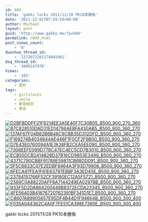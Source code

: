 ```yaml
---
id: 604
title: 'gakki locks 2011/11/28 PK10本勝負'
date: '2011-12-01T07:59:59+08:00'
author: Michael
layout: post
guid: 'http://www.gakky.me/?p=604'
permalink: /604.html
post_views_count:
    - '0'
duoshuo_thread_id:
    - '1272072281174049301'
dsq_thread_id:
    - '3006147978'
Views:
    - '203'
categories:
    - 图片
tags:
    - girlslocks
    - smile
    - 新垣结衣
    - 美女
---
```


[![D2BFBDDFF21F9214EE3A5E40F7C30B05_B500_900_270_360](http://www.yui-aragaki.org/wp-content/uploads/img/D2BFBDDFF21F9214EE3A5E40F7C30B05_B500_900_270_360.jpeg)](http://www.yui-aragaki.org/wp-content/uploads/img/D2BFBDDFF21F9214EE3A5E40F7C30B05_B1280_1280_270_360.jpeg) [![87C828510DAD31ED14796AEBFA430AB5_B500_900_360_270](http://www.yui-aragaki.org/wp-content/uploads/img/87C828510DAD31ED14796AEBFA430AB5_B500_900_360_270.jpeg)](http://www.yui-aragaki.org/wp-content/uploads/img/87C828510DAD31ED14796AEBFA430AB5_B1280_1280_360_270.jpeg) [![137AF67F04B82B6B46C9CBB35D312DFD_B500_900_360_270](http://www.yui-aragaki.org/wp-content/uploads/img/137AF67F04B82B6B46C9CBB35D312DFD_B500_900_360_270.jpeg)](http://www.yui-aragaki.org/wp-content/uploads/img/137AF67F04B82B6B46C9CBB35D312DFD_B1280_1280_360_270.jpeg) [![F169274B4034844AE446F1F0CF2F9B00_B500_900_360_270](http://www.yui-aragaki.org/wp-content/uploads/img/F169274B4034844AE446F1F0CF2F9B00_B500_900_360_270.jpeg)](http://www.yui-aragaki.org/wp-content/uploads/img/F169274B4034844AE446F1F0CF2F9B00_B1280_1280_360_270.jpeg) [![D7E43E0760094A1E7A38FB2CEA5EE090_B500_900_360_270](http://www.yui-aragaki.org/wp-content/uploads/img/D7E43E0760094A1E7A38FB2CEA5EE090_B500_900_360_270.jpeg)](http://www.yui-aragaki.org/wp-content/uploads/img/D7E43E0760094A1E7A38FB2CEA5EE090_B1280_1280_360_270.jpeg) [![7306EEFE099D778C47EC4EC5CD7B3010_B500_900_360_270](http://www.yui-aragaki.org/wp-content/uploads/img/7306EEFE099D778C47EC4EC5CD7B3010_B500_900_360_270.jpeg)](http://www.yui-aragaki.org/wp-content/uploads/img/7306EEFE099D778C47EC4EC5CD7B3010_B1280_1280_360_270.jpeg) [![ECB55DCB2414828D37B16CD9853E3499_B500_900_360_270](http://www.yui-aragaki.org/wp-content/uploads/img/ECB55DCB2414828D37B16CD9853E3499_B500_900_360_270.jpeg)](http://www.yui-aragaki.org/wp-content/uploads/img/ECB55DCB2414828D37B16CD9853E3499_B1280_1280_360_270.jpeg) [![4371C790CBBF91789E59811CB68DD091_B500_900_360_270](http://www.yui-aragaki.org/wp-content/uploads/img/4371C790CBBF91789E59811CB68DD091_B500_900_360_270.jpeg)](http://www.yui-aragaki.org/wp-content/uploads/img/4371C790CBBF91789E59811CB68DD091_B1280_1280_360_270.jpeg) [![5F5C6833C07E2EDBF9464A3F93D79906_B500_900_360_270](http://www.yui-aragaki.org/wp-content/uploads/img/5F5C6833C07E2EDBF9464A3F93D79906_B500_900_360_270.jpeg)](http://www.yui-aragaki.org/wp-content/uploads/img/5F5C6833C07E2EDBF9464A3F93D79906_B1280_1280_360_270.jpeg) [![6FECA97FEA1F61E63797EBBF3A3ED45E_B500_900_360_270](http://www.yui-aragaki.org/wp-content/uploads/img/6FECA97FEA1F61E63797EBBF3A3ED45E_B500_900_360_270.jpeg)](http://www.yui-aragaki.org/wp-content/uploads/img/6FECA97FEA1F61E63797EBBF3A3ED45E_B1280_1280_360_270.jpeg) [![23794151766F52CF39180EC12A5F5721_B500_900_360_270](http://www.yui-aragaki.org/wp-content/uploads/img/23794151766F52CF39180EC12A5F5721_B500_900_360_270.jpeg)](http://www.yui-aragaki.org/wp-content/uploads/img/23794151766F52CF39180EC12A5F5721_B1280_1280_360_270.jpeg) [![2369C0A88220AFF8A7144249EA02978B_B500_900_360_270](http://www.yui-aragaki.org/wp-content/uploads/img/2369C0A88220AFF8A7144249EA02978B_B500_900_360_270.jpeg)](http://www.yui-aragaki.org/wp-content/uploads/img/2369C0A88220AFF8A7144249EA02978B_B1280_1280_360_270.jpeg) [![933F5D2DA864200448B8372ECDA23345_B500_900_360_270](http://www.yui-aragaki.org/wp-content/uploads/img/933F5D2DA864200448B8372ECDA23345_B500_900_360_270.jpeg)](http://www.yui-aragaki.org/wp-content/uploads/img/933F5D2DA864200448B8372ECDA23345_B1280_1280_360_270.jpeg) [![4FE56403B41676720762391BF341D1E7_B500_900_360_270](http://www.yui-aragaki.org/wp-content/uploads/img/4FE56403B41676720762391BF341D1E7_B500_900_360_270.jpeg)](http://www.yui-aragaki.org/wp-content/uploads/img/4FE56403B41676720762391BF341D1E7_B1280_1280_360_270.jpeg) [![C8607A89905657E95DF4B44D1F94664B_B500_900_300_400](http://www.yui-aragaki.org/wp-content/uploads/img/C8607A89905657E95DF4B44D1F94664B_B500_900_300_400.jpeg)](http://www.yui-aragaki.org/wp-content/uploads/img/C8607A89905657E95DF4B44D1F94664B_B1280_1280_300_400.jpeg) [![F035A044362C4A0F7FE51CA398E7380E_B500_900_300_400](http://www.yui-aragaki.org/wp-content/uploads/img/F035A044362C4A0F7FE51CA398E7380E_B500_900_300_400.jpeg)](http://www.yui-aragaki.org/wp-content/uploads/img/F035A044362C4A0F7FE51CA398E7380E_B1280_1280_300_400.jpeg)

gakki locks 2011/11/28 PK10本勝負